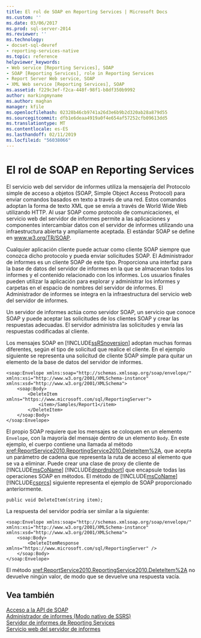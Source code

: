 ```yaml
---
title: El rol de SOAP en Reporting Services | Microsoft Docs
ms.custom: ''
ms.date: 03/06/2017
ms.prod: sql-server-2014
ms.reviewer: ''
ms.technology:
- docset-sql-devref
- reporting-services-native
ms.topic: reference
helpviewer_keywords:
- Web service [Reporting Services], SOAP
- SOAP [Reporting Services], role in Reporting Services
- Report Server Web service, SOAP
- XML Web service [Reporting Services], SOAP
ms.assetid: f229c3ef-f2ca-448f-98f1-b8df350b9992
author: markingmyname
ms.author: maghan
manager: kfile
ms.openlocfilehash: 02328b46cb9741a26d3e6b9b2d320ab28a879d55
ms.sourcegitcommit: dfb1e6deaa4919a0f4e654af57252cfb09613dd5
ms.translationtype: MT
ms.contentlocale: es-ES
ms.lasthandoff: 02/11/2019
ms.locfileid: "56038066"
---
```

# <a name="the-role-of-soap-in-reporting-services"></a>El rol de SOAP en Reporting Services
  El servicio web del servidor de informes utiliza la mensajería del Protocolo simple de acceso a objetos (SOAP, Simple Object Access Protocol) para enviar comandos basados en texto a través de una red. Estos comandos adoptan la forma de texto XML que se envía a través de World Wide Web utilizando HTTP. Al usar SOAP como protocolo de comunicaciones, el servicio web del servidor de informes permite a las aplicaciones y componentes intercambiar datos con el servidor de informes utilizando una infraestructura abierta y ampliamente aceptada. El estándar SOAP se define en www.w3.org/TR/SOAP.  
  
 Cualquier aplicación cliente puede actuar como cliente SOAP siempre que conozca dicho protocolo y pueda enviar solicitudes SOAP. El Administrador de informes es un cliente SOAP de este tipo. Proporciona una interfaz para la base de datos del servidor de informes en la que se almacenan todos los informes y el contenido relacionado con los informes. Los usuarios finales pueden utilizar la aplicación para explorar y administrar los informes y carpetas en el espacio de nombres del servidor de informes. El Administrador de informes se integra en la infraestructura del servicio web del servidor de informes.  
  
 Un servidor de informes actúa como servidor SOAP, un servicio que conoce SOAP y puede aceptar las solicitudes de los clientes SOAP y crear las respuestas adecuadas. El servidor administra las solicitudes y envía las respuestas codificadas al cliente.  
  
 Los mensajes SOAP en [!INCLUDE[ssRSnoversion](../../includes/ssrsnoversion-md.md)] adoptan muchas formas diferentes, según el tipo de solicitud que realice el cliente. En el ejemplo siguiente se representa una solicitud de cliente SOAP simple para quitar un elemento de la base de datos del servidor de informes.  
  
```  
<soap:Envelope xmlns:soap="http://schemas.xmlsoap.org/soap/envelope/" xmlns:xsi="http://www.w3.org/2001/XMLSchema-instance" xmlns:xsd="http://www.w3.org/2001/XMLSchema">  
    <soap:Body>  
        <DeleteItem xmlns="https://www.microsoft.com/sql/ReportingServer">  
            <item>/Samples/Report1</item>  
        </DeleteItem>  
    </soap:Body>  
</soap:Envelope>  
```  
  
 El propio SOAP requiere que los mensajes se coloquen en un elemento `Envelope`, con la mayoría del mensaje dentro de un elemento `Body`. En este ejemplo, el cuerpo contiene una llamada al método <xref:ReportService2010.ReportingService2010.DeleteItem%2A>, que acepta un parámetro de cadena que representa la ruta de acceso al elemento que se va a eliminar. Puede crear una clase de proxy de cliente de [!INCLUDE[msCoName](../../includes/msconame-md.md)] [!INCLUDE[dnprdnshort](../../includes/dnprdnshort-md.md)] que encapsule todas las operaciones SOAP en métodos. El método de [!INCLUDE[msCoName](../../includes/msconame-md.md)] [!INCLUDE[csprcs](../../includes/csprcs-md.md)] siguiente representa el ejemplo de SOAP proporcionado anteriormente.  
  
```  
public void DeleteItem(string item);  
```  
  
 La respuesta del servidor podría ser similar a la siguiente:  
  
```  
<soap:Envelope xmlns:soap="http://schemas.xmlsoap.org/soap/envelope/" xmlns:xsi="http://www.w3.org/2001/XMLSchema-instance" xmlns:xsd="http://www.w3.org/2001/XMLSchema">  
    <soap:Body>  
        <DeleteItemResponse xmlns="https://www.microsoft.com/sql/ReportingServer" />  
    </soap:Body>  
</soap:Envelope>  
```  
  
 El método <xref:ReportService2010.ReportingService2010.DeleteItem%2A> no devuelve ningún valor, de modo que se devuelve una respuesta vacía.  
  
## <a name="see-also"></a>Vea también  
 [Acceso a la API de SOAP](accessing-the-soap-api.md)   
 [Administrador de informes &#40;Modo nativo de SSRS&#41;](../report-manager-ssrs-native-mode.md)   
 [Servidor de informes de Reporting Services](../reporting-services-report-server.md)   
 [Servicio web del servidor de informes](report-server-web-service.md)  
  
  
